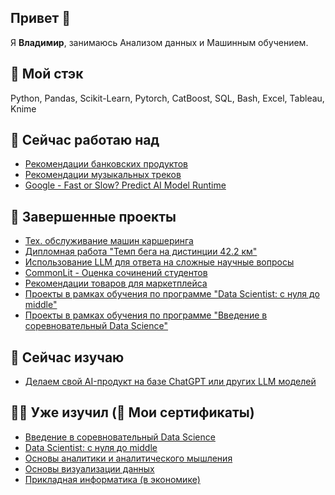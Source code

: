 ## Привет 👋

Я **Владимир**, занимаюсь Анализом данных и Машинным обучением.

## 🐍 Мой стэк
Python, Pandas, Scikit-Learn, Pytorch, CatBoost, SQL, Bash, Excel, Tableau, Knime

## 🔭 Сейчас работаю над
- [Рекомендации банковских продуктов](https://dsworks.ru/champ/3f2336eb-c12d-4a42-9aed-851932f30c65)
- [Рекомендации музыкальных треков](https://dsworks.ru/champ/bd9cf1de-b5a1-4cfd-98fa-8de37a644e13)
- [Google - Fast or Slow? Predict AI Model Runtime](https://www.kaggle.com/competitions/predict-ai-model-runtime/overview)

## 🏁 Завершенные проекты
- [Тех. обслуживание машин каршеринга](https://github.com/basketbob/ML/tree/main/car_sharing)
- [Дипломная работа "Темп бега на дистинции 42.2 км"](https://github.com/basketbob/ML/tree/main/marathon_pace)
- [Использование LLM для ответа на сложные научные вопросы](https://github.com/basketbob/ML/tree/main/LLM_Science_Exam)
- [CommonLit - Оценка сочинений студентов](https://github.com/basketbob/ML/tree/main/commonLit)
- [Рекомендации товаров для маркетплейса](https://github.com/basketbob/ML/tree/main/aij_RS_marketplace)
- [Проекты в рамках обучения по программе "Data Scientist: с нуля до middle"](https://github.com/basketbob/ML/blob/main/netology_DS/README.md)
- [Проекты в рамках обучения по программе "Введение в соревновательный Data Science"](https://github.com/basketbob/ML/blob/main/stepik_competition_ds/README.md)

## 🌱 Сейчас изучаю
- [Делаем свой AI-продукт на базе ChatGPT или других LLM моделей](https://stepik.org/course/178846/promo)

## 👨‍🎓 Уже изучил (📖 Мои сертификаты)
- [Введение в соревновательный Data Science](https://github.com/basketbob/basketbob/blob/main/competitionDS.pdf)
- [Data Scientist: с нуля до middle](https://github.com/basketbob/basketbob/blob/main/certificateDS.pdf)
- [Основы аналитики и аналитического мышления](https://github.com/basketbob/basketbob/blob/main/%D0%9E%D1%81%D0%BD%D0%BE%D0%B2%D1%8B%20%D0%B0%D0%BD%D0%B0%D0%BB%D0%B8%D1%82%D0%B8%D0%BA%D0%B8%20%D0%B8%20%D0%B0%D0%BD%D0%B0%D0%BB%D0%B8%D1%82%D0%B8%D1%87%D0%B5%D1%81%D0%BA%D0%BE%D0%B3%D0%BE%20%D0%BC%D1%8B%D1%88%D0%BB%D0%B5%D0%BD%D0%B8%D1%8F.jpeg)
- [Основы визуализации данных](https://github.com/basketbob/basketbob/blob/main/dataVizArt.jpeg)
- [Прикладная информатика (в экономике)](https://github.com/basketbob/basketbob/blob/main/%D0%B4%D0%B8%D0%BF%D0%BB%D0%BE%D0%BC%20%D0%98%D0%AD1.jpg)

<!--
**basketbob/basketbob** is a ✨ _special_ ✨ repository because its `README.md` (this file) appears on your GitHub profile.

Here are some ideas to get you started:

- 🔭 I’m currently working on ...
- 🌱 I’m currently learning ...
- 👯 I’m looking to collaborate on ...
- 🤔 I’m looking for help with ...
- 💬 Ask me about ...
- 📫 How to reach me: ...
- 😄 Pronouns: ...
- ⚡ Fun fact: ...
-->
